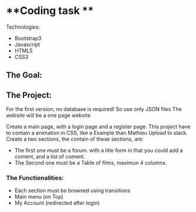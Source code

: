 # **Coding task ** #

Technologies:
* Bootstrap3
* Javascript
* HTML5
* CSS3

## The Goal: ##


## The Project: ##

For the first version, no database is required! So use only JSON files
The website will be a one page website

Create a main page, with a login page and a register page.
This project have to contain a animation in CSS, like a Example than Mathieu Upload to slack.
Create a two sections, the contain of these sections, are:

* The first one must be a forum. with a litle form in that you could add a coment, and a list of coment.
* The Second one must be a Table of films, maximun 4 columns.

### The Functionalities: ###

* Each section must be browsed using transitions
* Main menu (on Top)
* My Account (redirected after login)